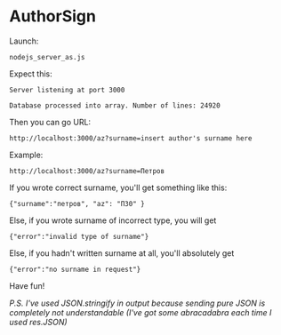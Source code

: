 AuthorSign
==========

Launch:

`nodejs_server_as.js`

Expect this:

`Server listening at port 3000`

`Database processed into array. Number of lines: 24920`

Then you can go URL:

`http://localhost:3000/az?surname=insert author's surname here`

Example:

`http://localhost:3000/az?surname=Петров`

If you wrote correct surname, you'll get something like this:

`{"surname":"петров", "az": "П30" }`

Else, if you wrote surname of incorrect type, you will get

`{"error":"invalid type of surname"}`

Else, if you hadn't written surname at all, you'll absolutely get

`{"error":"no surname in request"}`

Have fun!

*P.S. I've used JSON.stringify in output because sending pure JSON is completely not understandable (I've got some abracadabra each time I used res.JSON)*
